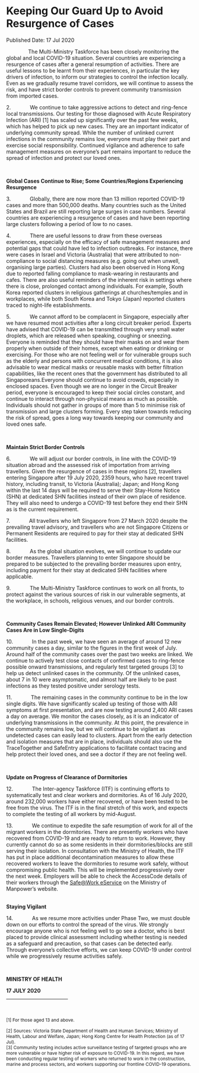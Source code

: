 <html>
    <meta http-equiv="Content-Type" content="text/html; charset=utf-8"/>
    <meta charset="utf-8"/>
    <title>Keeping Our Guard Up to Avoid Resurgence of Cases</title>
    <body><h1>Keeping Our Guard Up to Avoid Resurgence of Cases</h1>
    <p>Published Date: 17 Jul 2020</p> <p>&nbsp; &nbsp; &nbsp; &nbsp; &nbsp; &nbsp; &nbsp; &nbsp;The Multi-Ministry Taskforce has been closely monitoring the global and local COVID-19 situation. Several countries are experiencing a resurgence of cases after a general resumption of activities. There are useful lessons to be learnt from their experiences, in particular the key drivers of infection, to inform our strategies to control the infection locally. Even as we gradually resume travel corridors, we will continue to assess the risk, and have strict border controls to prevent community transmission from imported cases.</p><p>2.&nbsp; &nbsp; &nbsp; &nbsp; &nbsp; &nbsp; &nbsp;We continue to take aggressive actions to detect and ring-fence local transmissions. Our testing for those diagnosed with Acute Respiratory Infection (ARI) [1]&nbsp;has scaled up significantly over the past few weeks, which has helped to pick up new cases. They are an important indicator of underlying community spread. While the number of unlinked current infections in the community remains low, everyone must play their part and exercise social responsibility. Continued vigilance and adherence to safe management measures on everyone’s part remains important to reduce the spread of infection and protect our loved ones.</p><p>&nbsp;</p><p><strong>Global Cases Continue to Rise; Some Countries/Regions Experiencing Resurgence</strong></p><p>3.&nbsp; &nbsp; &nbsp; &nbsp; &nbsp; &nbsp; &nbsp;Globally, there are now more than 13 million reported COVID-19 cases and more than 500,000 deaths. Many countries such as the United States and Brazil are still reporting large surges in case numbers. Several countries are experiencing a resurgence of cases and have been reporting large clusters following a period of low to no cases.</p><p>4.&nbsp; &nbsp; &nbsp; &nbsp; &nbsp; &nbsp; &nbsp;There are useful lessons to draw from these overseas experiences, especially on the efficacy of safe management measures and potential gaps that could have led to infection outbreaks. For instance, there were cases in Israel and Victoria (Australia) that were attributed to non-compliance to social distancing measures (e.g. going out when unwell, organising large parties). Clusters had also been observed in Hong Kong due to reported falling compliance to mask-wearing in restaurants and cafes. There are also useful reminders of the inherent risk in settings where there is close, prolonged contact among individuals. For example, South Korea reported clusters in religious gatherings at churches/temples and in workplaces, while both South Korea and Tokyo (Japan) reported clusters traced to night-life establishments.</p><p>5.&nbsp; &nbsp; &nbsp; &nbsp; &nbsp; &nbsp; &nbsp;We cannot afford to be complacent in Singapore, especially after we have resumed most activities after a long circuit breaker period. Experts have advised that COVID-19 can be transmitted through very small water droplets, which are released when speaking, coughing or sneezing. Everyone is reminded that they should have their masks on and wear them properly when outside of their homes, except when eating or drinking or exercising. For those who are not feeling well or for vulnerable groups such as the elderly and persons with concurrent medical conditions, it is also advisable to wear medical masks or reusable masks with better filtration capabilities, like the recent ones that the government has distributed to all Singaporeans.Everyone should continue to avoid crowds, especially in enclosed spaces. Even though we are no longer in the Circuit Breaker period, everyone is encouraged to keep their social circles constant, and continue to interact through non-physical means as much as possible. Individuals should not gather in groups of more than 5 to minimise risk of transmission and large clusters forming. Every step taken towards reducing the risk of spread, goes a long way towards keeping our community and loved ones safe.</p><p>&nbsp;</p><p><strong>Maintain Strict Border Controls</strong></p><p>6.&nbsp; &nbsp; &nbsp; &nbsp; &nbsp; &nbsp; &nbsp;We will adjust our border controls, in line with the COVID-19 situation abroad and the assessed risk of importation from arriving travellers. Given the resurgence of cases in these regions [2], travellers entering Singapore after 19 July 2020, 2359 hours, who have recent travel history, including transit, to Victoria (Australia); Japan; and Hong Kong within the last 14 days will be required to serve their Stay-Home Notice (SHN) at dedicated SHN facilities instead of their own place of residence. They will also need to undergo a COVID-19 test before they end their SHN as is the current requirement.</p><p>7.&nbsp; &nbsp; &nbsp; &nbsp; &nbsp; &nbsp; &nbsp;All travellers who left Singapore from 27 March 2020 despite the prevailing travel advisory, and travellers who are not Singapore Citizens or Permanent Residents are required to pay for their stay at dedicated SHN facilities.</p><p>8.&nbsp; &nbsp; &nbsp; &nbsp; &nbsp; &nbsp; &nbsp;As the global situation evolves, we will continue to update our border measures. Travellers planning to enter Singapore should be prepared to be subjected to the prevailing border measures upon entry, including payment for their stay at dedicated SHN facilities where applicable.</p><p>9.&nbsp; &nbsp; &nbsp; &nbsp; &nbsp; &nbsp; &nbsp;The Multi-Ministry Taskforce continues to work on all fronts, to protect against the various sources of risk in our vulnerable segments, at the workplace, in schools, religious venues, and our border controls.</p><p>&nbsp;</p><p><strong>Community Cases Remain Elevated; However Unlinked ARI Community Cases Are in Low Single-Digits</strong></p><p>10.&nbsp; &nbsp; &nbsp; &nbsp; &nbsp; &nbsp; &nbsp;In the past week, we have seen an average of around 12 new community cases a day, similar to the figures in the first week of July. Around half of the community cases over the past two weeks are linked. We continue to actively test close contacts of confirmed cases to ring-fence possible onward transmissions, and regularly test targeted groups [3]&nbsp;to help us detect unlinked cases in the community. Of the unlinked cases, about 7 in 10 were asymptomatic, and almost half are likely to be past infections as they tested positive under serology tests.</p><p>11.&nbsp; &nbsp; &nbsp; &nbsp; &nbsp; &nbsp; &nbsp;The remaining cases in the community continue to be in the low single digits. We have significantly scaled up testing of those with ARI symptoms at first presentation, and are now testing around 2,400 ARI cases a day on average. We monitor the cases closely, as it is an indicator of underlying transmissions in the community. At this point, the prevalence in the community remains low, but we will continue to be vigilant as undetected cases can easily lead to clusters. Apart from the early detection and isolation measures that are in place, individuals should also use the TraceTogether and SafeEntry applications to facilitate contact tracing and help protect their loved ones, and see a doctor if they are not feeling well.</p><p>&nbsp;</p><p><strong>Update on Progress of Clearance of Dormitories</strong></p><p>12.&nbsp; &nbsp; &nbsp; &nbsp; &nbsp; &nbsp; &nbsp;The Inter-agency Taskforce (ITF) is continuing efforts to systematically test and clear workers and dormitories. As of 16 July 2020, around 232,000 workers have either recovered, or have been tested to be free from the virus. The ITF is in the final stretch of this work, and expects to complete the testing of all workers by mid-August.</p><p>13.&nbsp; &nbsp; &nbsp; &nbsp; &nbsp; &nbsp; &nbsp;We continue to expedite the safe resumption of work for all of the migrant workers in the dormitories. There are presently workers who have recovered from COVID-19 and are ready to return to work. However, they currently cannot do so as some residents in their dormitories/blocks are still serving their isolation. In consultation with the Ministry of Health, the ITF has put in place additional decontamination measures to allow these recovered workers to leave the dormitories to resume work safely, without compromising public health. This will be implemented progressively over the next week. Employers will be able to check the AccessCode details of their workers through the&nbsp;<a href="https://www.mom.gov.sg/eservices/services/safe-work"><span style="text-decoration: underline;">Safe@Work eService</span></a>&nbsp;on the Ministry of Manpower’s website.<br><br></p><p><strong>Staying Vigilant &nbsp;</strong></p><p>14.&nbsp; &nbsp; &nbsp; &nbsp; &nbsp; &nbsp; &nbsp;As we resume more activities under Phase Two, we must double down on our efforts to control the spread of the virus. We strongly encourage anyone who is not feeling well to go see a doctor, who is best placed to provide clinical assessment including whether testing is needed as a safeguard and precaution, so that cases can be detected early. Through everyone’s collective efforts, we can keep COVID-19 under control while we progressively resume activities safely.</p><p>&nbsp;</p><div><p><strong>MINISTRY OF HEALTH</strong></p><p><strong>17 JULY 2020</strong></p></div><div><hr align="left" size="1" width="33%"><br><br><span style="font-size: 12px;">[1] For those aged 13 and above.<br></span></div><div><p><span style="font-size: 12px;">[2] Sources: Victoria State Department of Health and Human Services; Ministry of Health, Labour and Welfare, Japan; Hong Kong Centre for Health Protection (as of 17 Jul).<br>[3] Community testing includes active surveillance testing of targeted groups who are more vulnerable or have higher risk of exposure to COVID-19. In this regard, we have been conducting regular testing of&nbsp;workers who returned to work in the construction, marine and process sectors, and workers supporting our frontline COVID-19 operations.</span></p><br></div></body>
</html>